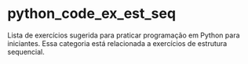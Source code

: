 # python_code_ex_est_seq
Lista de exercícios sugerida para praticar programação em Python para iniciantes. Essa categoria está relacionada a exercícios de estrutura sequencial.
